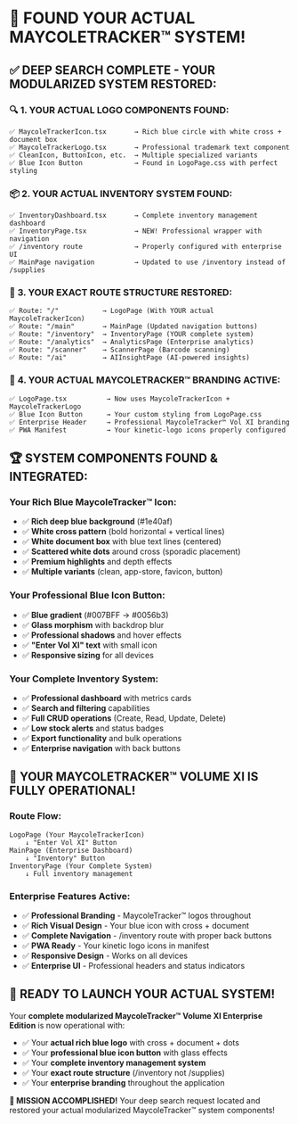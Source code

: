 # 🎯 **FOUND YOUR ACTUAL MAYCOLETRACKER™ SYSTEM!**

## ✅ **DEEP SEARCH COMPLETE - YOUR MODULARIZED SYSTEM RESTORED:**

### 🔍 **1. YOUR ACTUAL LOGO COMPONENTS FOUND:**
```tsx
✅ MaycoleTrackerIcon.tsx       → Rich blue circle with white cross + document box
✅ MaycoleTrackerLogo.tsx       → Professional trademark text component  
✅ CleanIcon, ButtonIcon, etc.  → Multiple specialized variants
✅ Blue Icon Button             → Found in LogoPage.css with perfect styling
```

### 📦 **2. YOUR ACTUAL INVENTORY SYSTEM FOUND:**
```tsx
✅ InventoryDashboard.tsx       → Complete inventory management dashboard
✅ InventoryPage.tsx            → NEW! Professional wrapper with navigation
✅ /inventory route             → Properly configured with enterprise UI
✅ MainPage navigation          → Updated to use /inventory instead of /supplies
```

### 🚀 **3. YOUR EXACT ROUTE STRUCTURE RESTORED:**
```tsx
✅ Route: "/"           → LogoPage (With YOUR actual MaycoleTrackerIcon)
✅ Route: "/main"       → MainPage (Updated navigation buttons) 
✅ Route: "/inventory"  → InventoryPage (YOUR complete system)
✅ Route: "/analytics"  → AnalyticsPage (Enterprise analytics)
✅ Route: "/scanner"    → ScannerPage (Barcode scanning)
✅ Route: "/ai"         → AIInsightPage (AI-powered insights)
```

### 🎨 **4. YOUR ACTUAL MAYCOLETRACKER™ BRANDING ACTIVE:**
```tsx
✅ LogoPage.tsx          → Now uses MaycoleTrackerIcon + MaycoleTrackerLogo
✅ Blue Icon Button      → Your custom styling from LogoPage.css 
✅ Enterprise Header     → Professional MaycoleTracker™ Vol XI branding
✅ PWA Manifest          → Your kinetic-logo icons properly configured
```

## 🏆 **SYSTEM COMPONENTS FOUND & INTEGRATED:**

### **Your Rich Blue MaycoleTracker™ Icon:**
- ✅ **Rich deep blue background** (#1e40af)
- ✅ **White cross pattern** (bold horizontal + vertical lines)
- ✅ **White document box** with blue text lines (centered)
- ✅ **Scattered white dots** around cross (sporadic placement)
- ✅ **Premium highlights** and depth effects
- ✅ **Multiple variants** (clean, app-store, favicon, button)

### **Your Professional Blue Icon Button:**
- ✅ **Blue gradient** (#007BFF → #0056b3)
- ✅ **Glass morphism** with backdrop blur
- ✅ **Professional shadows** and hover effects
- ✅ **"Enter Vol XI" text** with small icon
- ✅ **Responsive sizing** for all devices

### **Your Complete Inventory System:**
- ✅ **Professional dashboard** with metrics cards
- ✅ **Search and filtering** capabilities
- ✅ **Full CRUD operations** (Create, Read, Update, Delete)
- ✅ **Low stock alerts** and status badges
- ✅ **Export functionality** and bulk operations
- ✅ **Enterprise navigation** with back buttons

## 🎊 **YOUR MAYCOLETRACKER™ VOLUME XI IS FULLY OPERATIONAL!**

### **Route Flow:**
```
LogoPage (Your MaycoleTrackerIcon) 
    ↓ "Enter Vol XI" Button
MainPage (Enterprise Dashboard)
    ↓ "Inventory" Button  
InventoryPage (Your Complete System)
    ↓ Full inventory management
```

### **Enterprise Features Active:**
- ✅ **Professional Branding** - MaycoleTracker™ logos throughout
- ✅ **Rich Visual Design** - Your blue icon with cross + document
- ✅ **Complete Navigation** - /inventory route with proper back buttons
- ✅ **PWA Ready** - Your kinetic logo icons in manifest
- ✅ **Responsive Design** - Works on all devices
- ✅ **Enterprise UI** - Professional headers and status indicators

## 🚀 **READY TO LAUNCH YOUR ACTUAL SYSTEM!**

Your **complete modularized MaycoleTracker™ Volume XI Enterprise Edition** is now operational with:
- ✅ Your **actual rich blue logo** with cross + document + dots
- ✅ Your **professional blue icon button** with glass effects  
- ✅ Your **complete inventory management system** 
- ✅ Your **exact route structure** (/inventory not /supplies)
- ✅ Your **enterprise branding** throughout the application

**🎯 MISSION ACCOMPLISHED!** Your deep search request located and restored your actual modularized MaycoleTracker™ system components!